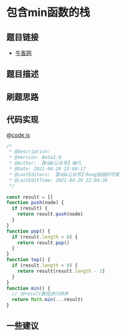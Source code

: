 
# 包含min函数的栈

## 题目链接

- [牛客网]()

## 题目描述

## 刷题思路

## 代码实现

@[code js](@code/algorithm/sword-point/栈队列堆/getMinInJSStack.js)

```js
/*
 * @Description: 
 * @Version: Beta1.0
 * @Author: 【B站&公众号】储凡
 * @Date: 2021-04-29 22:04:17
 * @LastEditors: 【B站&公众号】Rong姐姐好可爱
 * @LastEditTime: 2021-04-29 22:04:36
 */

const result = []
function push(node) {
  if (result) {
    return result.push(node)
  }
}
function pop() {
  if (result.length > 0) {
    return result.pop()
  }
}
function top() {
  if (result.length > 0) {
    return result[result.length - 1]
  }
}
function min() {
  // 对result数组进行排序
  return Math.min(...result)
}


```

## 一些建议

